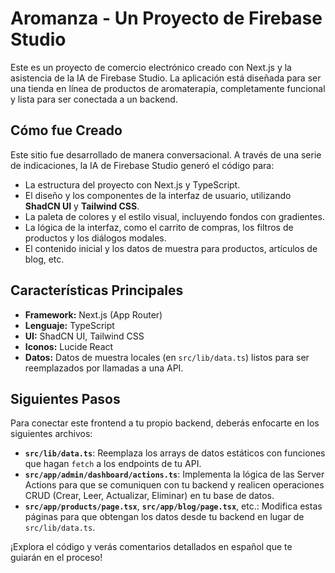 # Aromanza - Un Proyecto de Firebase Studio

Este es un proyecto de comercio electrónico creado con Next.js y la asistencia de la IA de Firebase Studio. La aplicación está diseñada para ser una tienda en línea de productos de aromaterapia, completamente funcional y lista para ser conectada a un backend.

## Cómo fue Creado

Este sitio fue desarrollado de manera conversacional. A través de una serie de indicaciones, la IA de Firebase Studio generó el código para:

- La estructura del proyecto con Next.js y TypeScript.
- El diseño y los componentes de la interfaz de usuario, utilizando **ShadCN UI** y **Tailwind CSS**.
- La paleta de colores y el estilo visual, incluyendo fondos con gradientes.
- La lógica de la interfaz, como el carrito de compras, los filtros de productos y los diálogos modales.
- El contenido inicial y los datos de muestra para productos, artículos de blog, etc.

## Características Principales

- **Framework:** Next.js (App Router)
- **Lenguaje:** TypeScript
- **UI:** ShadCN UI, Tailwind CSS
- **Iconos:** Lucide React
- **Datos:** Datos de muestra locales (en `src/lib/data.ts`) listos para ser reemplazados por llamadas a una API.

## Siguientes Pasos

Para conectar este frontend a tu propio backend, deberás enfocarte en los siguientes archivos:

- **`src/lib/data.ts`**: Reemplaza los arrays de datos estáticos con funciones que hagan `fetch` a los endpoints de tu API.
- **`src/app/admin/dashboard/actions.ts`**: Implementa la lógica de las Server Actions para que se comuniquen con tu backend y realicen operaciones CRUD (Crear, Leer, Actualizar, Eliminar) en tu base de datos.
- **`src/app/products/page.tsx`**, **`src/app/blog/page.tsx`**, etc.: Modifica estas páginas para que obtengan los datos desde tu backend en lugar de `src/lib/data.ts`.

¡Explora el código y verás comentarios detallados en español que te guiarán en el proceso!